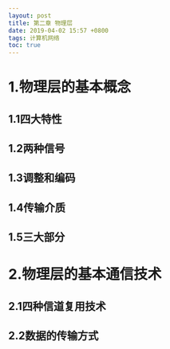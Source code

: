 ```yaml
---
layout: post
title: 第二章 物理层
date: 2019-04-02 15:57 +0800
tags: 计算机网络
toc: true
---
```

# 1.物理层的基本概念
## 1.1四大特性
## 1.2两种信号
## 1.3调整和编码
## 1.4传输介质
## 1.5三大部分
# 2.物理层的基本通信技术
## 2.1四种信道复用技术
## 2.2数据的传输方式
